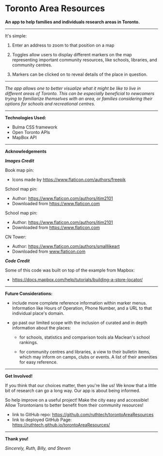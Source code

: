 # Toronto Area Resources

**An app to help families and individuals research areas in Toronto.**

----------------------------------------------------------------------

It's simple: 

1. Enter an address to zoom to that position on a map

1. Toggles allow users to display different markers on the map representing important community resources, like schools, libraries, and community centres.

1. Markers can be clicked on to reveal details of the place in question.

-------------------------------------------------------------------------------------------

*The app allows one to better visualize what it might be like to live in different areas of Toronto. This can be especially beneficial to newcomers trying to familiarize themselves with an area, or families considering their options for schools and recreational centres.*

-------------------------------------------------------------------------------------------

**Technologies Used:**

- Bulma CSS framework
- Open Toronto APIs
- MapBox API

-------------------------------------------------------------------------------------------
**Acknowledgements**

***Images Credit***

Book map pin:
- Icons made by https://www.flaticon.com/authors/freepik

School map pin: 
- Author: https://www.flaticon.com/authors/itim2101
- Downloaded from https://www.flaticon.com

School map pin: 
- Author: https://www.flaticon.com/authors/itim2101
- Downloaded from https://www.flaticon.com

CN Tower:
- Author: https://www.flaticon.com/authors/smalllikeart
- Downloaded from www.flaticon.com

***Code Credit***

Some of this code was built on top of the example from Mapbox:
- https://docs.mapbox.com/help/tutorials/building-a-store-locator/

-------------------------------------------------------------------------------------------
**Future Considerations:**

- include more complete reference information within marker menus. Information like Hours of Operation, Phone Number, and a URL to that individual place's domain.

- go past our limited scope with the inclusion of curated and in depth information about the places:

	- for schools, statistics and comparison tools ala Maclean's school rankings.

	- for community centres and libraries, a view to their bulletin items, which may inform on camps, clubs or events. A list of their amenities for easy reference.

-------------------------------------------------------------------------------------------

**Get Involved!**

If you think that our choices matter, then you're like us!
We know that a little bit of research can go a long way.
Our app is about being informed.

So help improve on a useful project!
Make the city easy and accessible!
Allow Torontonians to better benefit from their community resources!

- link to GitHub repo: https://github.com/ruthtech/torontoAreaResources
- link to deployed GitHub Page: https://ruthtech.github.io/torontoAreaResources/

-------------------------------------------------------------------------------------------

**Thank you!**

*Sincerely, Ruth, Billy, and Steven*

